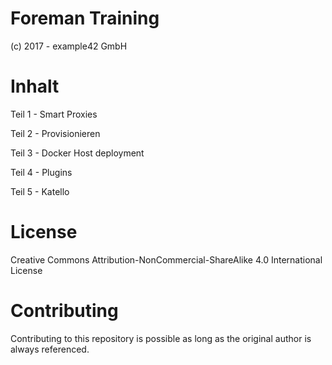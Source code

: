 # Foreman Training
(c) 2017 - example42 GmbH

# Inhalt

Teil 1 - Smart Proxies

Teil 2 - Provisionieren

Teil 3 - Docker Host deployment

Teil 4 - Plugins

Teil 5 - Katello

# License
Creative Commons Attribution-NonCommercial-ShareAlike 4.0 International License

# Contributing
Contributing to this repository is possible as long as the original author is always referenced.


